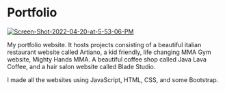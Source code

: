 # Portfolio

<a href="https://ibb.co/4frDz3G"><img src="https://i.ibb.co/W3JdZjw/Screen-Shot-2022-04-20-at-5-53-06-PM.png" alt="Screen-Shot-2022-04-20-at-5-53-06-PM" border="0"></a>


My portfolio website. It hosts projects consisting of a beautiful italian restaurant website called Artiano, a kid friendly, life changing MMA Gym website, Mighty Hands MMA. A beautiful coffee shop called Java Lava Coffee, and a hair salon website called Blade Studio.

I made all the websites using JavaScript, HTML, CSS, and some Bootstrap.
